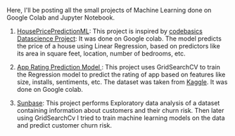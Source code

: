 Here, I'll be posting all the small projects of Machine Learning done on Google Colab and Jupyter Notebook.

1. [HousePricePredictionML](HousePricePredictionML.ipynb): This project is inspired by [codebasics Datascience Project](https://youtube.com/playlist?list=PLeo1K3hjS3uu7clOTtwsp94PcHbzqpAdg): It was done on Google colab. The model predicts the price of a house using Linear Regression, based on predictors like its area in square feet, location, number of bedrooms, etc.

2. [App Rating Prediction Model ](AppPredictionModel.ipynb): This project uses GridSearchCV to train the Regression model to predict the rating of app based on features like size, installs, sentiments, etc.  The dataset was taken from [Kaggle](https://www.kaggle.com/datasets/lava18/google-play-store-apps). It was done on Google colab.

3. [Sunbase](Sunbase.ipynb): This project performs Exploratory data analysis of a dataset containing information about customers and their churn risk. Then later using GridSearchCv I tried to train machine learning models on the data and predict customer churn risk. 
